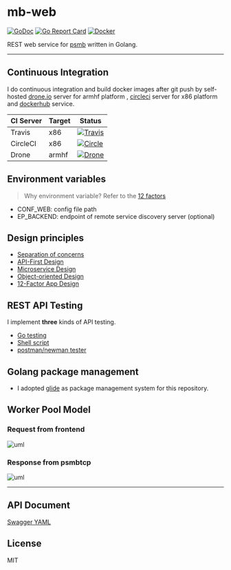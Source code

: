 # mb-web

[![GoDoc](https://godoc.org/github.com/taka-wang/mb-web?status.svg)](http://godoc.org/github.com/taka-wang/mb-web)
[![Go Report Card](https://goreportcard.com/badge/github.com/taka-wang/mb-web)](https://goreportcard.com/report/github.com/taka-wang/mb-web)
[![Docker](https://img.shields.io/badge/docker-ready-brightgreen.svg)](https://hub.docker.com/r/edgepro/mb-web)

REST web service for [psmb](https://github.com/taka-wang/psmb) written in Golang.

---

## Continuous Integration

I do continuous integration and build docker images after git push by self-hosted [drone.io](http://armdrone.cmwang.net) server for armhf platform , [circleci](http://circleci.com) server for x86 platform and [dockerhub](https://hub.docker.com/r/edgepro/mb-web) service.

| CI Server| Target    | Status                                                                                                                                                                     |
|----------|-----------|----------------------------------------------------------------------------------------------------------------------------------|
| Travis   | x86       | [![Travis](https://travis-ci.org/taka-wang/mb-web.svg)](https://travis-ci.org/taka-wang/mb-web)              |
| CircleCI | x86       | [![Circle](https://circleci.com/gh/taka-wang/mb-web.svg?style=shield)](https://circleci.com/gh/taka-wang/mb-web)               |
| Drone    | armhf     | [![Drone](http://armdrone.cmwang.net/api/badges/taka-wang/mb-web/status.svg)](http://armdrone.cmwang.net/taka-wang/mb-web)|

## Environment variables

> Why environment variable? Refer to the [12 factors](http://12factor.net/)

- CONF_WEB: config file path
- EP_BACKEND: endpoint of remote service discovery server (optional)


## Design principles

- [Separation of concerns](https://en.wikipedia.org/wiki/Separation_of_concerns)
- [API-First Design](http://www.api-first.com/)
- [Microservice Design](https://en.wikipedia.org/wiki/Microservices)
- [Object-oriented Design](https://en.wikipedia.org/wiki/Object-oriented_design)
- [12-Factor App Design]((http://12factor.net/))

## REST API Testing

I implement **three** kinds of API testing.

- [Go testing](test/client_test.go)
- [Shell script](test.sh)
- [postman/newman tester](circle.yml)

## Golang package management

- I adopted [glide](https://glide.sh/) as package management system for this repository.

## Worker Pool Model

### Request from frontend

![uml](http://uml.cmwang.net:8000/plantuml/svg/5Sh13O0W3030LNG0QUBJRIfK848XfGrnU_LzjsRsnGAPb2Mfzd4024uNioOxRP3unagiphSAYZTk4pb2jrgWub0I2DHBU-gNuDgd--a5)

### Response from psmbtcp

![uml](http://uml.cmwang.net:8000/plantuml/svg/5Sh13O0W3030LNG0QUBJRIfK848XfGrnU_LzjsRsnGAPb2Mfzd4024uNioOxRP3unagiphSAYZTk4pb2jrgWub0I2DHBU-gNOEwN--a5)

---

## API Document

[Swagger YAML](docs/swagger.yaml)

## License

MIT

